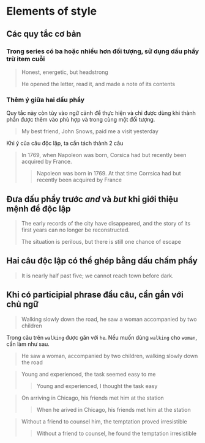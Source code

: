 # Elements of style

## Các quy tắc cơ bản

### Trong series có ba hoặc nhiều hơn đối tượng, sử dụng dấu phẩy trừ item cuỗi

> Honest, energetic, but headstrong
>
> He opened the letter, read it, and made a note of its contents

### Thêm ý giữa hai dấu phẩy

Quy tắc này còn tùy vào ngữ cảnh để thực hiện và chỉ được dùng khi thành phần được thêm vào phù hợp và trong cùng một đối tượng.

> My best friend, John Snows, paid me a visit yesterday


Khi ý của câu độc lập, ta cần tách thành 2 câu

> In 1769, when Napoleon was born, Corsica had but recently	been acquired by France.
>
> > Napoleon was born in 1769. At that time Corrsica had but recently been acquired by France

## Đưa dấu phẩy trước *and* và *but* khi giới thiệu mệnh đề độc lập

> The	early	records	of	the	city have	disappeared,	and	the story	of	its	first	years	can	no	longer	be	reconstructed.
> 
> The	situation	is	perilous,	but	there	is	still	one	chance	of escape

## Hai câu độc lập có thể ghép bằng dấu chấm phẩy

> It	is	nearly	half	past	five;	we	cannot	reach	town	before dark.

## Khi có participial phrase đầu câu, cần gắn với chủ ngữ

> Walking slowly down the road, he saw a woman accompanied by two children

Trong câu trên `walking` được găn với `he`. Nếu muốn dùng `walking` cho `woman`, cần làm như sau.

> He saw a woman, accompanied by two children, walking slowly down the road 

> Young and experienced, the task seemed easy to me
>
> > Young and experienced, I thought the task easy

> On arriving in Chicago, his friends met him at the station
>
> > When he arived in Chicago, his friends met him at the station

> Without a friend to counsel him, the temptation proved irresistible
>
> > Without a friend to counsel, he found the temptation irresistible

